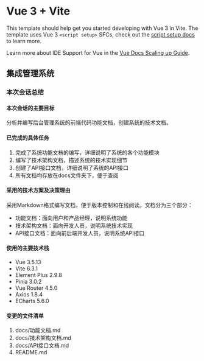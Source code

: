 # Vue 3 + Vite

This template should help get you started developing with Vue 3 in Vite. The template uses Vue 3 `<script setup>` SFCs, check out the [script setup docs](https://v3.vuejs.org/api/sfc-script-setup.html#sfc-script-setup) to learn more.

Learn more about IDE Support for Vue in the [Vue Docs Scaling up Guide](https://vuejs.org/guide/scaling-up/tooling.html#ide-support).

## 集成管理系统

### 本次会话总结

#### 本次会话的主要目标
分析并编写后台管理系统的前端代码功能文档，创建系统的技术文档。

#### 已完成的具体任务
1. 完成了系统功能文档的编写，详细说明了系统的各个功能模块
2. 编写了技术架构文档，描述系统的技术实现细节
3. 创建了API接口文档，详细说明了系统的API接口
4. 所有文档均存放在docs文件夹下，便于查阅

#### 采用的技术方案及决策理由
采用Markdown格式编写文档，便于版本控制和在线阅读。文档分为三个部分：
- 功能文档：面向用户和产品经理，说明系统功能
- 技术架构文档：面向开发人员，说明系统技术实现
- API接口文档：面向前后端开发人员，说明系统API接口

#### 使用的主要技术栈
- Vue 3.5.13
- Vite 6.3.1
- Element Plus 2.9.8
- Pinia 3.0.2
- Vue Router 4.5.0
- Axios 1.8.4
- ECharts 5.6.0

#### 变更的文件清单
1. docs/功能文档.md
2. docs/技术架构文档.md
3. docs/API接口文档.md
4. README.md
